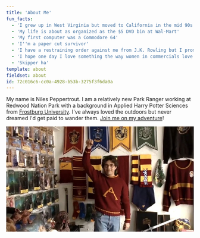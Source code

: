 ```yaml
---
title: 'About Me'
fun_facts:
  - 'I grew up in West Virginia but moved to California in the mid 90s'
  - 'My life is about as organized as the $5 DVD bin at Wal-Mart'
  - 'My first computer was a Commodore 64'
  - 'I''m a paper cut survivor'
  - 'I have a restraining order against me from J.K. Rowling but I promise it''s just a misunderstanding'
  - 'I hope one day I love something the way women in commercials love yogurt'
  - 'Skipper ha'
template: about
fieldset: about
id: 72c016c6-cc0a-4928-b53b-3275f3f6da0a
---
```

My name is Niles Peppertrout. I am a relatively new Park Ranger working at Redwood Nation Park with a background in Applied Harry Potter Sciences from [Frostburg University](http://frostburg.edu). I've always loved the outdoors but never dreamed I'd get paid to wander them. [Join me on my adventure](/blog)!

![Me](/assets/img/me.jpg)